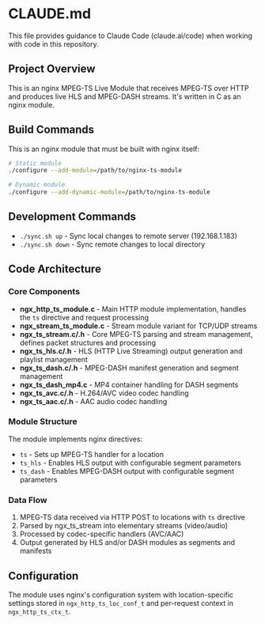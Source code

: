 # CLAUDE.md

This file provides guidance to Claude Code (claude.ai/code) when working with code in this repository.

## Project Overview

This is an nginx MPEG-TS Live Module that receives MPEG-TS over HTTP and produces live HLS and MPEG-DASH streams. It's written in C as an nginx module.

## Build Commands

This is an nginx module that must be built with nginx itself:

```bash
# Static module
./configure --add-module=/path/to/nginx-ts-module

# Dynamic module  
./configure --add-dynamic-module=/path/to/nginx-ts-module
```

## Development Commands

- `./sync.sh up` - Sync local changes to remote server (192.168.1.183)
- `./sync.sh down` - Sync remote changes to local directory

## Code Architecture

### Core Components

- **ngx_http_ts_module.c** - Main HTTP module implementation, handles the `ts` directive and request processing
- **ngx_stream_ts_module.c** - Stream module variant for TCP/UDP streams
- **ngx_ts_stream.c/.h** - Core MPEG-TS parsing and stream management, defines packet structures and processing
- **ngx_ts_hls.c/.h** - HLS (HTTP Live Streaming) output generation and playlist management
- **ngx_ts_dash.c/.h** - MPEG-DASH manifest generation and segment management
- **ngx_ts_dash_mp4.c** - MP4 container handling for DASH segments
- **ngx_ts_avc.c/.h** - H.264/AVC video codec handling
- **ngx_ts_aac.c/.h** - AAC audio codec handling

### Module Structure

The module implements nginx directives:
- `ts` - Sets up MPEG-TS handler for a location
- `ts_hls` - Enables HLS output with configurable segment parameters
- `ts_dash` - Enables MPEG-DASH output with configurable segment parameters

### Data Flow

1. MPEG-TS data received via HTTP POST to locations with `ts` directive
2. Parsed by ngx_ts_stream into elementary streams (video/audio)
3. Processed by codec-specific handlers (AVC/AAC)
4. Output generated by HLS and/or DASH modules as segments and manifests

## Configuration

The module uses nginx's configuration system with location-specific settings stored in `ngx_http_ts_loc_conf_t` and per-request context in `ngx_http_ts_ctx_t`.
